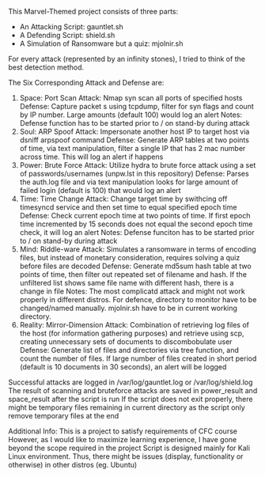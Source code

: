This Marvel-Themed project consists of three parts:
+ An Attacking Script: gauntlet.sh
+ A Defending Script: shield.sh
+ A Simulation of Ransomware but a quiz: mjolnir.sh

For every attack (represented by an infinity stones), I tried to think of the best detection method.

The Six Corresponding Attack and Defense are:
1. Space: Port Scan
     Attack: Nmap syn scan all ports of specified hosts
     Defense: Capture packet s using tcpdump, filter for syn flags and count by IP number. Large amounts (default 100) would log an alert
     Notes: Defense function has to be started prior to / on stand-by during attack
2. Soul: ARP Spoof
     Attack: Impersonate another host IP to target host via dsniff arpspoof command
     Defense: Generate ARP tables at two points of time, via text manipulation, filter a single IP that has 2 mac number across time. This will log an alert if happens
3. Power: Brute Force
     Attack: Utilize hydra to brute force attack using a set of passwords/usernames (unpw.lst in this repository)
     Defense: Parses the auth.log file and via text manipulation looks for large amount of failed login (default is 100) that would log an alert
4. Time: Time Change
     Attack: Change target time by swithcing off timesyncd service and then set time to equal specified epoch time
     Defense: Check current epoch time at two points of time. If first epoch time incremented by 15 seconds does not equal the second epoch time check, it will log an alert
     Notes: Defense funciton has to be started prior to / on stand-by during attack
5. Mind: Riddle-ware
     Attack: Simulates a ransomware in terms of encoding files, but instead of monetary consideration, requires solving a quiz before files are decoded
     Defense: Generate md5sum hash table at two points of time, then filter out repeated set of filename and hash. If the unfiltered list shows same file name with different hash, there is a change in file
     Notes: The most complicatd attack and might not work properly in different distros. For defence, directory to monitor have to be changed/named manually. mjolnir.sh have to be in current working directory. 
6. Reality: Mirror-Dimension
     Attack: Combination of retrieving log files of the host (for information gathering purposes) and retrieve using scp, creating unnecessary sets of documents to discombobulate user
     Defense: Generate list of files and directories via tree function, and count the number of files. If large number of files created in short period (default is 10 documents in 30 seconds), an alert will be logged

Successful attacks are logged in /var/log/gauntlet.log or /var/log/shield.log
The result of scanning and bruteforce attacks are saved in power_result and space_result after the script is run
If the script does not exit properly, there might be temporary files remaining in current directory as the script only remove temporary files at the end

Additional Info: 
This is a project to satisfy requirements of CFC course
However, as I would like to maximize learning experience, I have gone beyond the scope required in the project
Script is designed mainly for Kali Linux environment. Thus, there might be issues (display, functionality or otherwise) in other distros (eg. Ubuntu)
